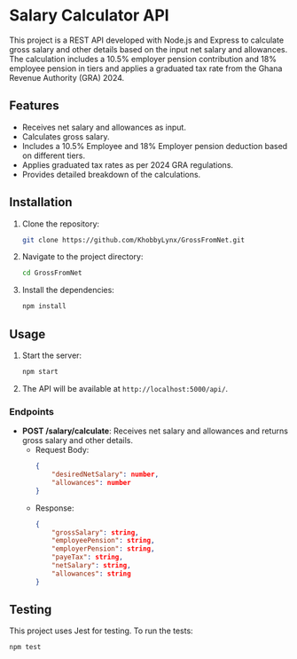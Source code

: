 # Salary Calculator API

This project is a REST API developed with Node.js and Express to calculate gross salary and other details based on the input net salary and allowances. The calculation includes a 10.5% employer pension contribution and 18% employee pension in tiers and applies a graduated tax rate from the Ghana Revenue Authority (GRA) 2024.

## Features

- Receives net salary and allowances as input.
- Calculates gross salary.
- Includes a 10.5% Employee and 18% Employer pension deduction based on different tiers.
- Applies graduated tax rates as per 2024 GRA regulations.
- Provides detailed breakdown of the calculations.

## Installation

1. Clone the repository:

    ```bash
    git clone https://github.com/KhobbyLynx/GrossFromNet.git
    ```

2. Navigate to the project directory:

    ```bash
    cd GrossFromNet
    ```

3. Install the dependencies:

    ```bash
    npm install
    ```

## Usage

1. Start the server:

    ```bash
    npm start
    ```

2. The API will be available at `http://localhost:5000/api/`.

### Endpoints

- **POST /salary/calculate**: Receives net salary and allowances and returns gross salary and other details.
    - Request Body:
        ```json
        {
            "desiredNetSalary": number,
            "allowances": number
        }
        ```
    - Response:
        ```json
        {
            "grossSalary": string,
            "employeePension": string,
            "employerPension": string,
            "payeTax": string,
            "netSalary": string,
            "allowances": string
        }
        ```

## Testing

This project uses Jest for testing. To run the tests:

```bash
npm test
